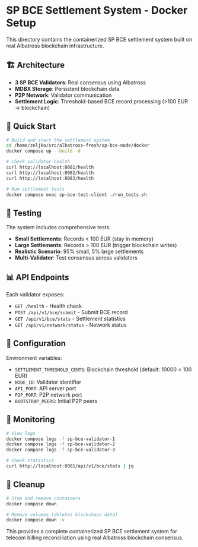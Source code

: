 # SP BCE Settlement System - Docker Setup

This directory contains the containerized SP BCE settlement system built on real Albatross blockchain infrastructure.

## 🏗️ Architecture

- **3 SP BCE Validators**: Real consensus using Albatross
- **MDBX Storage**: Persistent blockchain data
- **P2P Network**: Validator communication
- **Settlement Logic**: Threshold-based BCE record processing (>100 EUR → blockchain)

## 🚀 Quick Start

```bash
# Build and start the settlement system
cd /home/zeljko/src/albatross-fresh/sp-bce-node/docker
docker compose up --build -d

# Check validator health
curl http://localhost:8081/health
curl http://localhost:8082/health
curl http://localhost:8083/health

# Run settlement tests
docker compose exec sp-bce-test-client ./run_tests.sh
```

## 🧪 Testing

The system includes comprehensive tests:

- **Small Settlements**: Records < 100 EUR (stay in memory)
- **Large Settlements**: Records > 100 EUR (trigger blockchain writes)
- **Realistic Scenario**: 95% small, 5% large settlements
- **Multi-Validator**: Test consensus across validators

## 📊 API Endpoints

Each validator exposes:
- `GET /health` - Health check
- `POST /api/v1/bce/submit` - Submit BCE record
- `GET /api/v1/bce/stats` - Settlement statistics
- `GET /api/v1/network/status` - Network status

## 🔧 Configuration

Environment variables:
- `SETTLEMENT_THRESHOLD_CENTS`: Blockchain threshold (default: 10000 = 100 EUR)
- `NODE_ID`: Validator identifier
- `API_PORT`: API server port
- `P2P_PORT`: P2P network port
- `BOOTSTRAP_PEERS`: Initial P2P peers

## 🏥 Monitoring

```bash
# View logs
docker compose logs -f sp-bce-validator-1
docker compose logs -f sp-bce-validator-2
docker compose logs -f sp-bce-validator-3

# Check statistics
curl http://localhost:8081/api/v1/bce/stats | jq
```

## 🛑 Cleanup

```bash
# Stop and remove containers
docker compose down

# Remove volumes (deletes blockchain data)
docker compose down -v
```

This provides a complete containerized SP BCE settlement system for telecom billing reconciliation using real Albatross blockchain consensus.